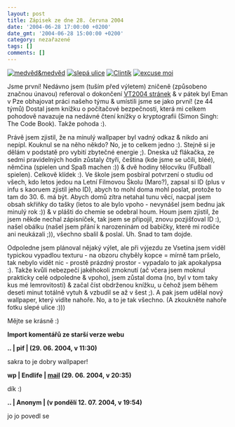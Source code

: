 ```yaml
---
layout: post
title: Zápisek ze dne 28. června 2004
date: '2004-06-28 17:00:00 +0200'
date_gmt: '2004-06-28 15:00:00 +0200'
category: nezařazené
tags: []
comments: []
---
```

<div >  <a href="%base_url%/assets/old-images/medvedamedved.jpg"><img alt="medvěd&amp;medvěd" src="%base_url%/assets/old-images/medvedamedved.jpg"></a>  <a href="%base_url%/assets/old-images/slepa.jpg"><img alt="slepá ulice" src="%base_url%/assets/old-images/slepa.jpg"></a>  <a href="%base_url%/assets/old-images/clintik.jpg"><img alt="Clintík" src="%base_url%/assets/old-images/clintik.jpg"></a>  <a href="%base_url%/assets/old-images/excusemoi.jpg"><img alt="excuse moi" src="%base_url%/assets/old-images/excusemoi.jpg"></a>  </div>
<p>Jsme první! Nedávno jsem (tuším před výletem) zničeně (způsobeno značnou únavou) referoval o dokončení  <a href="http://www.vt2004.wz.cz">VT2004 stránek</a> &amp; v pátek byl Eman v Pze obhajovat práci našeho týmu  &amp; umístili jsme se jako první! (ze 44 týmů) Dostal jsem knížku o počítačové bezpečnosti, která mi celkem  pohodově navazuje na nedávné čtení knížky o kryptografii (Simon Singh: The Code Book). Takže pohoda :).</p>
<p>Právě jsem zjistil, že na minulý wallpaper byl vadný odkaz &amp; nikdo ani nepípl. Kouknul se na něho někdo?  No, je to celkem jedno :). Stejně si je dělám v podstatě pro vybití zbytečné energie ;). Dneska už flákačka,  ze sedmi pravidelných hodin zůstaly čtyři, čeština (kde jsme se učili, bléé), němčina (spielen und Spaß machen :))  &amp; dvě hodiny tělocviku (Fußball spielen). Celkově klídek :). Ve škole jsem posbíral potvrzení o studiu od všech,  kdo letos jedou na Letní Filmovou Školu (Maro?), zapsal si ID (plus v infu s kaoruem zjistil jeho ID), abych to mohl  doma mohl poslat, protože to tam do  30.&nbsp;6. má být. Abych domů zítra netahal tunu věcí, nacpal jsem obsah skříňky do tašky (letos to ale bylo vpoho  - nevynášel jsem bednu jak minulý rok :)) &amp; v plášti do chemie se odebral houm. Houm jsem zjistil, že jsem  někde nechal zápisníček, tak jsem se připojil, znovu pozjišťoval ID :), našel obálku (našel jsem přání k narozeninám  od babičky, které mi rodiče ani neukázali ;)), všechno sbalil &amp; poslal. Uh. Snad to tam dojde.</p>
<p>Odpoledne jsem plánoval nějaký výlet, ale při výjezdu ze Vsetína jsem viděl typickou vypadlou texturu - na obzoru  chyběly kopce = mírně tam pršelo, tak nebylo vidět nic - prostě prázdný prostor - vypadalo to jak apokalypsa :).  Takže kvůli nebezpečí jakéhokoli zmoknutí (ač včera jsem moknul prakticky celé odpoledne &amp; vpoho),  jsem zůstal doma (no, byl v tom taky kus mé lemrovitosti) &amp; začal číst obdrženou knížku, u čehož jsem během deseti  minut totálně vytuh &amp; vzbudil se až v šest ;). A pak jsem udělal nový wallpaper, který vidíte nahoře. No,  a to je tak všechno. (A zkoukněte nahoře fotku slepé ulice :)))</p>
<p>Mějte se krásně :)</p>
<div class="import-komentaru">
<p><strong>Import komentářů ze starší verze webu</strong></p>
<div class="comment">
<p style="font-weight:bold"><span class="compredmet">..</span> | <span class="comname">pif</span> | (29.&nbsp;06.&nbsp;2004,&nbsp;v&nbsp;11:30)</p>
<p>sakra to je dobry wallpaper! </p>
</div>
<div class="comment">
<p style="font-weight:bold"><span class="compredmet">wp</span> | <span class="comname">Endlife</span> |  <a href="mailto:jan.martinek@post.cz">mail</a> (29.&nbsp;06.&nbsp;2004,&nbsp;v&nbsp;20:35)</p>
<p>dík :) </p>
</div>
<div class="comment">
<p style="font-weight:bold"><span class="compredmet">..</span> | <span class="comname">Anonym</span> | (v&nbsp;pondělí&nbsp;12.&nbsp;07.&nbsp;2004,&nbsp;v&nbsp;19:54)</p>
<p>jo jo povedl se </p>
</div>
</div>
